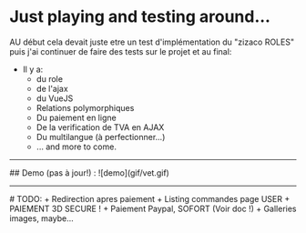 # Just playing and testing around...
AU début cela devait juste etre un test d'implémentation du "zizaco ROLES" puis j'ai continuer de faire des tests sur le projet et au final:
+ Il y a:
    + du role
    + de l'ajax
    + du VueJS
    + Relations polymorphiques
    + Du paiement en ligne
    + De la verification de TVA en AJAX
    + Du multilangue (à perfectionner...)
    + ... and more to come.

<hr>
## Demo (pas à jour!) :
![demo](gif/vet.gif)
<hr>
# TODO:
    + Redirection apres paiement
    + Listing commandes page USER
    + PAIEMENT 3D SECURE !
    + Paiement Paypal, SOFORT (Voir doc !)
    + Galleries images, maybe...